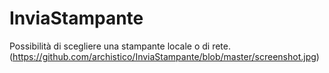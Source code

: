 # InviaStampante

Possibilità di scegliere una stampante locale o di rete.
(https://github.com/archistico/InviaStampante/blob/master/screenshot.jpg)
